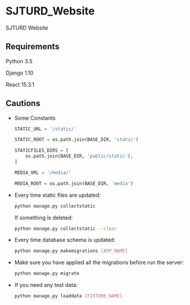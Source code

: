 # SJTURD_Website
SJTURD Website

## Requirements
Python 3.5

Django 1.10

React 15.3.1

## Cautions
* Some Constants
  ```Python
  STATIC_URL = '/static/'
  
  STATIC_ROOT = os.path.join(BASE_DIR, 'static')

  STATICFILES_DIRS = [
      os.path.join(BASE_DIR, 'public/static'),
  ]

  MEDIA_URL = '/media/'

  MEDIA_ROOT = os.path.join(BASE_DIR, 'media')
  ```
  
* Every time static files are updated:
  ```Bash
  python manage.py collectstatic
  ```
  If something is deleted:
  ```Bash
  python manage.py collectstatic --clear
  ```
  
* Every time database schema is  updated:
  ```Bash
  python manage.py makemigrations [APP_NAME]
  ```
    
* Make sure you have applied all the migrations before run the server:
  ```Bash
  python manage.py migrate
  ```
  
* If you need any test data:
  ```Bash
  python manage.py loaddata [FIXTURE_NAME]
  ```